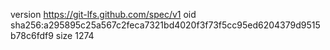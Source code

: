 version https://git-lfs.github.com/spec/v1
oid sha256:a295895c25a567c2feca7321bd4020f3f73f5cc95ed6204379d9515b78c6fdf9
size 1274
